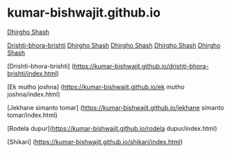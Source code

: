 # kumar-bishwajit.github.io


[Dhirgho Shash](https://kumar-bishwajit.github.io/dhirgho%20shash/index.html)

[Drishti-bhora-brishti](https://kumar-bishwajit.github.io/Drishti-bhora-brishti/index.html)
[Dhirgho Shash](https://kumar-bishwajit.github.io/dhirgho%20shash/index.html)
[Dhirgho Shash](https://kumar-bishwajit.github.io/dhirgho%20shash/index.html)
[Dhirgho Shash](https://kumar-bishwajit.github.io/dhirgho%20shash/index.html)
[Dhirgho Shash](https://kumar-bishwajit.github.io/dhirgho%20shash/index.html)

[Drishti-bhora-brishti] (https://kumar-bishwajit.github.io/drishti-bhora-brishti/index.html)

[Ek mutho joshna] (https://kumar-bishwajit.github.io/ek mutho joshna/index.html)

[Jekhane simanto tomar] (https://kumar-bishwajit.github.io/jekhane simanto tomar/index.html)

[Rodela dupur](https://kumar-bishwajit.github.io/rodela dupur/index.html)

[Shikari] (https://kumar-bishwajit.github.io/shikari/index.html)


